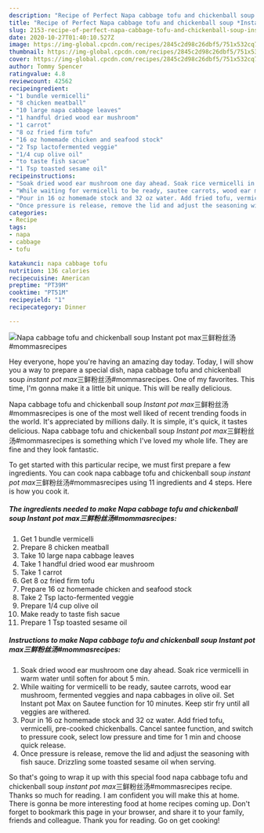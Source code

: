 ```yaml
---
description: "Recipe of Perfect Napa cabbage tofu and chickenball soup *Instant pot max*三鲜粉丝汤#mommasrecipes"
title: "Recipe of Perfect Napa cabbage tofu and chickenball soup *Instant pot max*三鲜粉丝汤#mommasrecipes"
slug: 2153-recipe-of-perfect-napa-cabbage-tofu-and-chickenball-soup-instant-pot-maxmommasrecipes
date: 2020-10-27T01:40:10.527Z
image: https://img-global.cpcdn.com/recipes/2845c2d98c26dbf5/751x532cq70/napa-cabbage-tofu-and-chickenball-soup-instant-pot-max三鲜粉丝汤mommasrecipes-recipe-main-photo.jpg
thumbnail: https://img-global.cpcdn.com/recipes/2845c2d98c26dbf5/751x532cq70/napa-cabbage-tofu-and-chickenball-soup-instant-pot-max三鲜粉丝汤mommasrecipes-recipe-main-photo.jpg
cover: https://img-global.cpcdn.com/recipes/2845c2d98c26dbf5/751x532cq70/napa-cabbage-tofu-and-chickenball-soup-instant-pot-max三鲜粉丝汤mommasrecipes-recipe-main-photo.jpg
author: Tommy Spencer
ratingvalue: 4.8
reviewcount: 42562
recipeingredient:
- "1 bundle vermicelli"
- "8 chicken meatball"
- "10 large napa cabbage leaves"
- "1 handful dried wood ear mushroom"
- "1 carrot"
- "8 oz fried firm tofu"
- "16 oz homemade chicken and seafood stock"
- "2 Tsp lactofermented veggie"
- "1/4 cup olive oil"
- "to taste fish sacue"
- "1 Tsp toasted sesame oil"
recipeinstructions:
- "Soak dried wood ear mushroom one day ahead. Soak rice vermicelli in warm water until soften for about 5 min."
- "While waiting for vermicelli to be ready, sautee carrots, wood ear mushroom, fermented veggies and napa cabbages in olive oil. Set Instant pot Max on Sautee function for 10 minutes. Keep stir fry until all veggies are withered."
- "Pour in 16 oz homemade stock and 32 oz water. Add fried tofu, vermicelli, pre-cooked chickenballs. Cancel santee function, and switch to pressure cook, select low pressure and time for 1 min and choose quick release."
- "Once pressure is release, remove the lid and adjust the seasoning with fish sauce. Drizzling some toasted sesame oil when serving."
categories:
- Recipe
tags:
- napa
- cabbage
- tofu

katakunci: napa cabbage tofu 
nutrition: 136 calories
recipecuisine: American
preptime: "PT39M"
cooktime: "PT51M"
recipeyield: "1"
recipecategory: Dinner

---
```



![Napa cabbage tofu and chickenball soup *Instant pot max*三鲜粉丝汤#mommasrecipes](https://img-global.cpcdn.com/recipes/2845c2d98c26dbf5/751x532cq70/napa-cabbage-tofu-and-chickenball-soup-instant-pot-max三鲜粉丝汤mommasrecipes-recipe-main-photo.jpg)

Hey everyone, hope you're having an amazing day today. Today, I will show you a way to prepare a special dish, napa cabbage tofu and chickenball soup *instant pot max*三鲜粉丝汤#mommasrecipes. One of my favorites. This time, I'm gonna make it a little bit unique. This will be really delicious.



Napa cabbage tofu and chickenball soup *Instant pot max*三鲜粉丝汤#mommasrecipes is one of the most well liked of recent trending foods in the world. It's appreciated by millions daily. It is simple, it's quick, it tastes delicious. Napa cabbage tofu and chickenball soup *Instant pot max*三鲜粉丝汤#mommasrecipes is something which I've loved my whole life. They are fine and they look fantastic.


To get started with this particular recipe, we must first prepare a few ingredients. You can cook napa cabbage tofu and chickenball soup *instant pot max*三鲜粉丝汤#mommasrecipes using 11 ingredients and 4 steps. Here is how you cook it.

<!--inarticleads1-->

##### The ingredients needed to make Napa cabbage tofu and chickenball soup *Instant pot max*三鲜粉丝汤#mommasrecipes:

1. Get 1 bundle vermicelli
1. Prepare 8 chicken meatball
1. Take 10 large napa cabbage leaves
1. Take 1 handful dried wood ear mushroom
1. Take 1 carrot
1. Get 8 oz fried firm tofu
1. Prepare 16 oz homemade chicken and seafood stock
1. Take 2 Tsp lacto-fermented veggie
1. Prepare 1/4 cup olive oil
1. Make ready to taste fish sacue
1. Prepare 1 Tsp toasted sesame oil




<!--inarticleads2-->

##### Instructions to make Napa cabbage tofu and chickenball soup *Instant pot max*三鲜粉丝汤#mommasrecipes:

1. Soak dried wood ear mushroom one day ahead. Soak rice vermicelli in warm water until soften for about 5 min.
1. While waiting for vermicelli to be ready, sautee carrots, wood ear mushroom, fermented veggies and napa cabbages in olive oil. Set Instant pot Max on Sautee function for 10 minutes. Keep stir fry until all veggies are withered.
1. Pour in 16 oz homemade stock and 32 oz water. Add fried tofu, vermicelli, pre-cooked chickenballs. Cancel santee function, and switch to pressure cook, select low pressure and time for 1 min and choose quick release.
1. Once pressure is release, remove the lid and adjust the seasoning with fish sauce. Drizzling some toasted sesame oil when serving.




So that's going to wrap it up with this special food napa cabbage tofu and chickenball soup *instant pot max*三鲜粉丝汤#mommasrecipes recipe. Thanks so much for reading. I am confident you will make this at home. There is gonna be more interesting food at home recipes coming up. Don't forget to bookmark this page in your browser, and share it to your family, friends and colleague. Thank you for reading. Go on get cooking!
